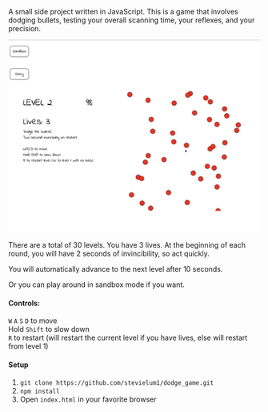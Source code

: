 A small side project written in JavaScript. This is a game that involves dodging bullets, testing your overall scanning time, your reflexes, and your precision.

![example.png](example.png)

There are a total of 30 levels. You have 3 lives. At the beginning of each round, you will have 2 seconds of invincibility, so act quickly.

You will automatically advance to the next level after 10 seconds.

Or you can play around in sandbox mode if you want.

#### Controls: <br>
`W` `A` `S` `D` to move <br>
Hold `Shift` to slow down <br>
`R` to restart (will restart the current level if you have lives, else will restart from level 1)

#### Setup
1. `git clone https://github.com/stevielum1/dodge_game.git`
2. `npm install`
3. Open `index.html` in your favorite browser
